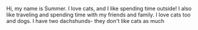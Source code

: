 Hi, my name is Summer.
I love cats, and I like spending time outside! I also like traveling and spending time with my friends and family.
I love cats too and dogs. I have two dachshunds- they don't like cats as much
